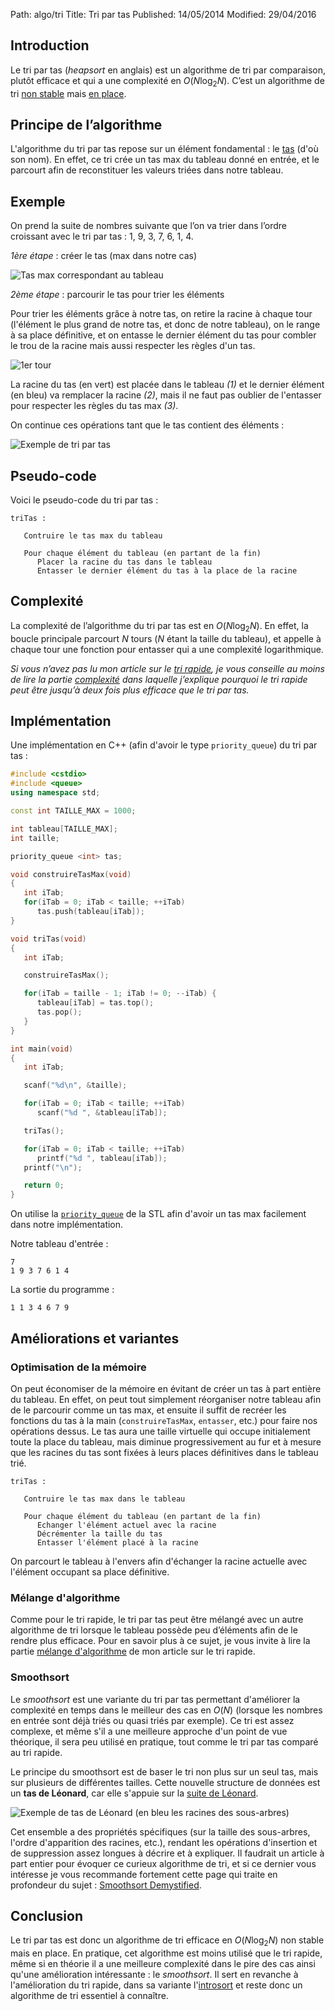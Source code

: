 Path: algo/tri
Title: Tri par tas
Published: 14/05/2014
Modified: 29/04/2016

## Introduction

Le tri par tas (*heapsort* en anglais) est un algorithme de tri par comparaison, plutôt efficace et qui a une complexité en $O(N \log _2 N)$. C’est un algorithme de tri [non stable](https://en.wikipedia.org/wiki/Sorting_algorithm#Stability) mais [en place](https://en.wikipedia.org/wiki/In-place_algorithm).

## Principe de l’algorithme

L'algorithme du tri par tas repose sur un élément fondamental : le [tas](/algo/structure/arbre/tas.html) (d'où son nom). En effet, ce tri crée un tas max du tableau donné en entrée, et le parcourt afin de reconstituer les valeurs triées dans notre tableau.

## Exemple

On prend la suite de nombres suivante que l’on va trier dans l’ordre croissant avec le tri par tas : 1, 9, 3, 7, 6, 1, 4.

*1ère étape* : créer le tas (max dans notre cas)

![Tas max correspondant au tableau](/img/algo/tri/tri_tas/exemple_tas_max.png)

*2ème étape* : parcourir le tas pour trier les éléments

Pour trier les éléments grâce à notre tas, on retire la racine à chaque tour (l'élément le plus grand de notre tas, et donc de notre tableau), on le range à sa place définitive, et on entasse le dernier élément du tas pour combler le trou de la racine mais aussi respecter les règles d'un tas.

![1er tour](/img/algo/tri/tri_tas/exemple_tour1.png)

La racine du tas (en vert) est placée dans le tableau *(1)* et le dernier élément (en bleu) va remplacer la racine *(2)*, mais il ne faut pas oublier de l'entasser pour respecter les règles du tas max *(3)*.

On continue ces opérations tant que le tas contient des éléments :

![Exemple de tri par tas](/img/algo/tri/tri_tas/exemple_tour2.png)

## Pseudo-code

Voici le pseudo-code du tri par tas :

```nohighlight
triTas :

   Contruire le tas max du tableau

   Pour chaque élément du tableau (en partant de la fin)
      Placer la racine du tas dans le tableau
      Entasser le dernier élément du tas à la place de la racine
```

## Complexité

La complexité de l’algorithme du tri par tas est en $O(N \log _2 N)$. En effet, la boucle principale parcourt $N$ tours ($N$ étant la taille du tableau), et appelle à chaque tour une fonction pour entasser qui a une complexité logarithmique.

*Si vous n’avez pas lu mon article sur le [tri rapide](/algo/tri/tri_rapide.html), je vous conseille au moins de lire la partie [complexité](/algo/tri/tri_rapide.html#complexité) dans laquelle j’explique pourquoi le tri rapide peut être jusqu’à deux fois plus efficace que le tri par tas.*

## Implémentation

Une implémentation en C++ (afin d'avoir le type `priority_queue`) du tri par tas :

```cpp
#include <cstdio>
#include <queue>
using namespace std;

const int TAILLE_MAX = 1000;

int tableau[TAILLE_MAX];
int taille;

priority_queue <int> tas;

void construireTasMax(void)
{
   int iTab;
   for(iTab = 0; iTab < taille; ++iTab)
      tas.push(tableau[iTab]);
}

void triTas(void)
{
   int iTab;

   construireTasMax();

   for(iTab = taille - 1; iTab != 0; --iTab) {
      tableau[iTab] = tas.top();
      tas.pop();
   }
}

int main(void)
{
   int iTab;

   scanf("%d\n", &taille);

   for(iTab = 0; iTab < taille; ++iTab)
      scanf("%d ", &tableau[iTab]);

   triTas();

   for(iTab = 0; iTab < taille; ++iTab)
      printf("%d ", tableau[iTab]);
   printf("\n");

   return 0;
}
```

On utilise la [`priority_queue`](http://www.cplusplus.com/reference/queue/priority_queue/) de la STL afin d'avoir un tas max facilement dans notre implémentation.

Notre tableau d'entrée :

```nohighlight
7
1 9 3 7 6 1 4
```

La sortie du programme :

```nohighlight
1 1 3 4 6 7 9
```

## Améliorations et variantes

### Optimisation de la mémoire

On peut économiser de la mémoire en évitant de créer un tas à part entière du tableau. En effet, on peut tout simplement réorganiser notre tableau afin de le parcourir comme un tas max, et ensuite il suffit de recréer les fonctions du tas à la main (`construireTasMax`, `entasser`, etc.) pour faire nos opérations dessus. Le tas aura une taille virtuelle qui occupe initialement toute la place du tableau, mais diminue progressivement au fur et à mesure que les racines du tas sont fixées à leurs places définitives dans le tableau trié.

```nohighlight
triTas :

   Contruire le tas max dans le tableau

   Pour chaque élément du tableau (en partant de la fin)
      Echanger l'élément actuel avec la racine
      Décrémenter la taille du tas
      Entasser l'élément placé à la racine
```

On parcourt le tableau à l'envers afin d'échanger la racine actuelle avec l'élément occupant sa place définitive.

### Mélange d'algorithme

Comme pour le tri rapide, le tri par tas peut être mélangé avec un autre algorithme de tri lorsque le tableau possède peu d’éléments afin de le rendre plus efficace. Pour en savoir plus à ce sujet, je vous invite à lire la partie [mélange d'algorithme](/algo/tri/tri_rapide.html#mélange-dalgorithme) de mon article sur le tri rapide.

### Smoothsort

Le *smoothsort* est une variante du tri par tas permettant d'améliorer la complexité en temps dans le meilleur des cas en $O(N)$ (lorsque les nombres en entrée sont déjà triés ou quasi triés par exemple). Ce tri est assez complexe, et même s'il a une meilleure approche d'un point de vue théorique, il sera peu utilisé en pratique, tout comme le tri par tas comparé au tri rapide.

Le principe du smoothsort est de baser le tri non plus sur un seul tas, mais sur plusieurs de différentes tailles. Cette nouvelle structure de données est un **tas de Léonard**, car elle s'appuie sur la [suite de Léonard](https://en.wikipedia.org/wiki/Leonardo_number).

![Exemple de tas de Léonard (en bleu les racines des sous-arbres)](/img/algo/tri/tri_tas/exemple_tas_leonard.png)

Cet ensemble a des propriétés spécifiques (sur la taille des sous-arbres, l'ordre d'apparition des racines, etc.), rendant les opérations d'insertion et de suppression assez longues à décrire et à expliquer. Il faudrait un article à part entier pour évoquer ce curieux algorithme de tri, et si ce dernier vous intéresse je vous recommande fortement cette page qui traite en profondeur du sujet : [Smoothsort Demystified](http://www.keithschwarz.com/smoothsort/).

## Conclusion

Le tri par tas est donc un algorithme de tri efficace en $O(N \log _2 N)$ non stable mais en place. En pratique, cet algorithme est moins utilisé que le tri rapide, même si en théorie il a une meilleure complexité dans le pire des cas ainsi qu'une amélioration intéressante : le *smoothsort*. Il sert en revanche à l'amélioration du tri rapide, dans sa variante l'[introsort](/algo/tri/tri_rapide.html#introsort) et reste donc un algorithme de tri essentiel à connaître.
